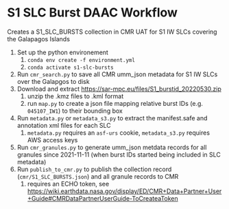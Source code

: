 # S1 SLC Burst DAAC Workflow

Creates a S1_SLC_BURSTS collection in CMR UAT for S1 IW SLCs covering the Galapagos Islands

1. Set up the python environement
   1. `conda env create -f environment.yml`
   1. `conda activate s1-slc-bursts`
1. Run `cmr_search.py` to save all CMR umm_json metadata for  S1 IW SLCs over the Galapgos to disk
1. Download and extract https://sar-mpc.eu/files/S1_burstid_20220530.zip
   1. unzip the .kmz files to .kml format
   1. run `map.py` to create a json file mapping relative burst IDs (e.g. `045107_IW1`) to their bounding box
1. Run `metadata.py` or `metadata_s3.py` to extract the manifest.safe and annotation xml files for each SLC
   1. `metadata.py` requires an `asf-urs` cookie, `metadata_s3.py` requires AWS access keys
1. Run `cmr_granules.py` to generate umm_json metdata records for all granules since 2021-11-11 (when burst IDs started being included in SLC metadata)
1. Run `publish_to_cmr.py` to publish the collection record (`cmr/S1_SLC_BURSTS.json`) and all granule records to CMR
   1. requires an ECHO token, see https://wiki.earthdata.nasa.gov/display/ED/CMR+Data+Partner+User+Guide#CMRDataPartnerUserGuide-ToCreateaToken
